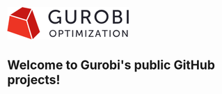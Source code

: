 <picture>
  <source media="(prefers-color-scheme: dark)" srcset="img/gurobi-dark.png">
  <source media="(prefers-color-scheme: light)" srcset="img/gurobi-light.png">
  <img alt="Gurobi" src="img/gurobi-light.png">
</picture>

# Welcome to Gurobi's public GitHub projects!
